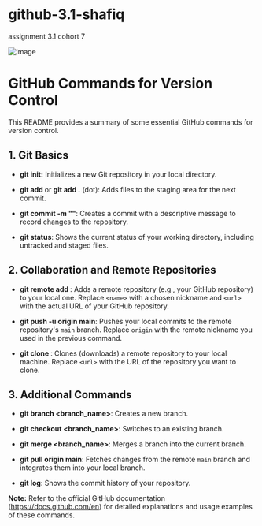 # github-3.1-shafiq
assignment 3.1 cohort 7

![image]([https://github.com/user-attachments/assets/79b0caf2-440a-42a6-933d-2c1162a5d51d](https://www.bing.com/images/search?view=detailV2&ccid=sKwViMqd&id=D7381B9EFED241EDDAA5C8CD5FE92E184D514406&thid=OIF.cSZCpImsoTg4CE%2bK2FvHcA&mediaurl=https%3a%2f%2fcrew.ghost.io%2fcontent%2fimages%2fsize%2fw1200%2f2022%2f11%2f5-Steps-to-quickly-find-best-software-engineers-on-Github.png&exph=426&expw=1200&q=github+images&simid=7060521488125&FORM=IRPRST&ck=712642A489ACA13838084F8AD85BC770&selectedIndex=62&itb=0))

# GitHub Commands for Version Control

This README provides a summary of some essential GitHub commands for version control.

## 1. Git Basics

- **git init:** Initializes a new Git repository in your local directory.

- **git add <filename>** or **git add .** (dot): Adds files to the staging area for the next commit.

- **git commit -m "<message>"**: Creates a commit with a descriptive message to record changes to the repository.

- **git status**: Shows the current status of your working directory, including untracked and staged files.

## 2. Collaboration and Remote Repositories

- **git remote add <name> <url>**: Adds a remote repository (e.g., your GitHub repository) to your local one. Replace `<name>` with a chosen nickname and `<url>` with the actual URL of your GitHub repository.

- **git push -u origin main**: Pushes your local commits to the remote repository's `main` branch. Replace `origin` with the remote nickname you used in the previous command.

- **git clone <url>**: Clones (downloads) a remote repository to your local machine. Replace `<url>` with the URL of the repository you want to clone.

## 3. Additional Commands

- **git branch <branch_name>**: Creates a new branch.

- **git checkout <branch_name>**: Switches to an existing branch.

- **git merge <branch_name>**: Merges a branch into the current branch.

- **git pull origin main**: Fetches changes from the remote `main` branch and integrates them into your local branch.

- **git log**: Shows the commit history of your repository.

**Note:** Refer to the official GitHub documentation (https://docs.github.com/en) for detailed explanations and usage examples of these commands.
